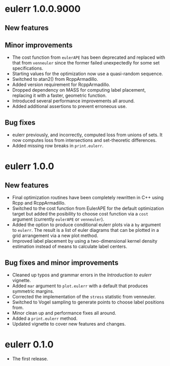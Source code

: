 # eulerr 1.0.0.9000
## New features

## Minor improvements
* The cost function from `eulerAPE` has been deprecated and replaced with
that from `venneuler` since the former failed unexpectedly for some set
specifications.
* Starting values for the optimization now use a quasi-random sequence.
* Switched to atan2() from RcppArmadillo.
* Added version requirement for RcppArmadillo.
* Dropped dependency on MASS for computing label placement, replacing it
with a faster, geometric function.
* Introduced several performance improvements all around.
* Added additional assertions to prevent erroneous use.

## Bug fixes
* eulerr previously, and incorrectly, computed loss from unions of sets. It now
computes loss from intersections and set-theoretic differences.
* Added missing row breaks in `print.eulerr`.

# eulerr 1.0.0

## New features
* Final optimization routines have been completely rewritten in C++ using Rcpp
and RcppArmadillo.
* Switched to the cost function from EulerAPE for the default optimization
target but added the posibility to choose cost function via a `cost` argument
(currently `eulerAPE` or `venneuler`).
* Added the option to produce conditional eulerr plots via a `by` argument to
`eulerr`. The result is a list of euler diagrams that can be plotted
in a grid arrangement via a new plot method.
* Improved label placement by using a two-dimensional kernel density estimation
instead of means to calculate label centers.

## Bug fixes and minor improvements
* Cleaned up typos and grammar errors in the _Introduction to eulerr_ vignette.
* Added `mar` argument to `plot.eulerr` with a default that produces
symmetric margins.
* Corrected the implementation of the `stress` statistic from venneuler.
* Switched to Vogel sampling to generate points to choose label positions from.
* Minor clean up and performance fixes all around.
* Added a `print.eulerr` method.
* Updated vignette to cover new features and changes.

# eulerr 0.1.0
* The first release.

